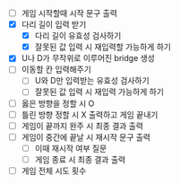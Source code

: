 - [ ] 게임 시작할때 시작 문구 출력
- [x] 다리 길이 입력 받기
  - [x] 다리 길이 유효성 검사하기
  - [x] 잘못된 값 입력 시 재입력할 가능하게 하기
- [x] U나 D가 무작위로 이루어진 bridge 생성 
- [ ] 이동할 칸 입력해주기
  - [ ] U와 D만 입력받는 유효성 검사하기
  - [ ] 잘못된 값 입력 시 재입력 가능하게 하기
- [ ] 옳은 방향을 정할 시 O
- [ ] 틀린 방향 정할 시 X 출력하고 게임 끝내기
- [ ] 게임이 끝까지 완주 시 최종 결과 출력
- [ ] 게임이 중간에 끝날 시 재시작 문구 출력
   - [ ] 이때 재시작 여부 질문
   - [ ] 게임 종료 시 최종 결과 출력
- [ ] 게임 전체 시도 횟수
